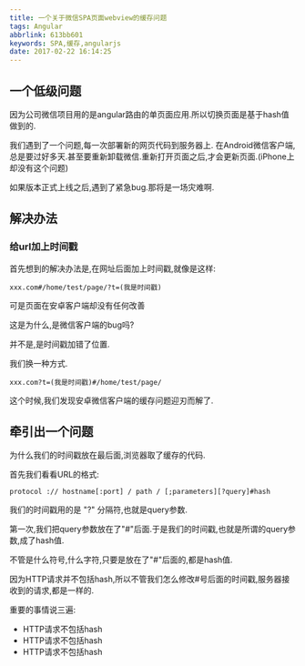 ```yaml
---
title: 一个关于微信SPA页面webview的缓存问题
tags: Angular
abbrlink: 613bb601
keywords: SPA,缓存,angularjs
date: 2017-02-22 16:14:25
---
```


## 一个低级问题

因为公司微信项目用的是angular路由的单页面应用.所以切换页面是基于hash值做到的.

我们遇到了一个问题,每一次部署新的网页代码到服务器上.
在Android微信客户端,总是要过好多天.甚至要重新卸载微信.重新打开页面之后,才会更新页面.(iPhone上却没有这个问题)

如果版本正式上线之后,遇到了紧急bug.那将是一场灾难啊.

## 解决办法

### 给url加上时间戳

首先想到的解决办法是,在网址后面加上时间戳,就像是这样:

```
xxx.com#/home/test/page/?t=(我是时间戳)
```

可是页面在安卓客户端却没有任何改善


这是为什么,是微信客户端的bug吗?


并不是,是时间戳加错了位置.

我们换一种方式.

```
xxx.com?t=(我是时间戳)#/home/test/page/
```

这个时候,我们发现安卓微信客户端的缓存问题迎刃而解了.



## 牵引出一个问题

为什么我们的时间戳放在最后面,浏览器取了缓存的代码.

首先我们看看URL的格式:

```
protocol :// hostname[:port] / path / [;parameters][?query]#hash
```


我们的时间戳用的是 "?" 分隔符,也就是query参数.

第一次,我们把query参数放在了"#"后面.于是我们的时间戳,也就是所谓的query参数,成了hash值.

不管是什么符号,什么字符,只要是放在了"#"后面的,都是hash值.

因为HTTP请求并不包括hash,所以不管我们怎么修改#号后面的时间戳,服务器接收到的请求,都是一样的.

重要的事情说三遍:

* HTTP请求不包括hash
* HTTP请求不包括hash
* HTTP请求不包括hash


